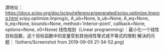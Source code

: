 源地址：https://docs.scipy.org/doc/scipy/reference/generated/scipy.optimize.linprog.html
scipy.optimize.linprog(c, A_ub=None, b_ub=None, A_eq=None, b_eq=None, bounds=None, method='interior-point', callback=None, options=None, x0=None)
线性规划（Linear programming）：最小化一个线性目标函数，这个目标函数中的变量受到其他线性等式或不等式的限制
解决的问题：
!(others/Screenshot from 2019-09-05 21-34-52.png)
